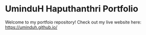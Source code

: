 # UminduH Haputhanthri Portfolio

Welcome to my portfoio repository!
Check out my live website here: https://uminduh.github.io/
